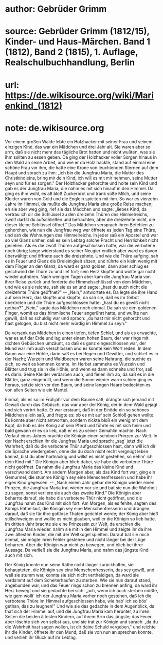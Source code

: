 # author: Gebrüder Grimm
# source: Gebrüder Grimm (1812/15), Kinder- und Haus-Märchen. Band 1 (1812), Band 2 (1815), 1. Auflage, Realschulbuchhandlung, Berlin
# url: https://de.wikisource.org/wiki/Marienkind_(1812)
# note: de.wikisource.org

Vor einem großen Walde lebte ein Holzhacker mit seiner Frau und seinem einzigen Kind, das war ein Mädchen und drei Jahr alt. Sie waren aber so arm, daß sie nicht mehr das tägliche Brot hatten und nicht wußten, was sie ihm sollten zu essen geben. Da ging der Holzhacker voller Sorgen hinaus in den Wald an  seine Arbeit, und wie er da Holz hackte, stand auf einmal eine schöne Frau vor ihm, die hatte eine Krone von leuchtenden Sternen auf dem Haupt und sprach zu ihm: „ich bin die Jungfrau Maria, die Mutter des Christkindleins, bring mir dein Kind, ich will es mit mir nehmen, seine Mutter seyn und für es sorgen." Der Holzhacker gehorchte und holte sein Kind und gab es der Jungfrau Maria, die nahm es mit sich hinauf in den Himmel. Da ging es ihm wohl, es aß bloß Zuckerbrot und trank süße Milch, und seine Kleider waren von Gold und die Englein spielten mit ihm. So war es vierzehn Jahre im Himmel, da mußte die Jungfrau Maria eine große Reise machen; eh sie aber weg ging, rief sie das Mädchen und sagte: „liebes Kind, da vertrau ich dir die Schlüssel zu den dreizehn Thüren des Himmelreichs, zwölf darfst du aufschließen und betrachten, aber die dreizehnte nicht, die dieser kleine Schlüssel öffnet." Das Mädchen versprach ihren Befehlen zu gehorchen, wie nun die Jungfrau weg war öffnete es jeden Tag eine Thüre, und sah die Wohnungen des Himmelreichs. In jeder saß ein Apostel und war so viel Glanz umher, daß es sein Lebtag solche Pracht und Herrlichkeit nicht gesehen. Als es die zwölf Thüren aufgeschlossen hatte, war die verbotene noch übrig; lange widerstand es seiner Neugier endlich aber  ward es davon überwältigt und öffnete auch die dreizehnte. Und wie die Thüre aufging, sah es in Feuer und Glanz die Dreieinigkeit sitzen; und rührte ein klein wenig mit dem Finger an den Glanz, da ward er ganz golden, dann aber schlug es geschwind die Thüre zu und lief fort; sein Herz klopfte und wollte gar nicht wieder aufhören. Nach wenigen Tagen aber kam die Jungfrau Maria von ihrer Reise zurück und forderte die Himmelsschlüssel von dem Mädchen, und wie es sie reichte, sah sie es an und sagte: „hast du auch nicht die dreizehnte Thüre geöffnet?" -- „Nein," antwortete es. Da legte sie ihre Hand auf sein Herz, das klopfte und klopfte, da sah sie, daß es ihr Gebot übertreten und die Thüre aufgeschlossen hatte: „hast du es gewiß nicht gethan?" „Nein," sagte das Mädchen noch einmal. Da sah sie den goldenen Finger, womit es das himmlische Feuer angerührt hatte, und wußte nun gewiß, daß es schuldig war und sprach: „du hast mir nicht gehorcht und hast gelogen, du bist nicht mehr würdig im Himmel zu seyn." 

Da versank das Mädchen in einen tiefen, tiefen Schlaf, und als es erwachte, war es auf der Erde und lag unter einem hohen Baum, der war rings mit dichten Gebüschen umzäunt, so daß es ganz eingeschlossen war, der Mund war ihm auch verschlossen und es konnte kein  Wort reden. In dem Baum war eine Höhle, darin saß es bei Regen und Gewitter, und schlief es in der Nacht; Wurzeln und Waldbeeren waren seine Nahrung, die suchte es sich, so weit es kommen konnte. Im Herbst sammelte es Wurzeln und Blätter und trug sie in die Höhle, und wenn es dann schneite und fror, saß es darin. Seine Kleider verdarben auch, und fielen ihm ab, da saß es in die Blätter, ganz eingehüllt, und wenn die Sonne wieder warm schien ging es heraus, setzte sich vor den Baum, und seine langen Haare bedeckten es von allen Seiten wie ein Mantel. 

Einmal, als es so im Frühjahr vor dem Baume saß, drängte sich jemand mit Gewalt durch das Gebüsch, das war aber der König, der in dem Wald gejagt und sich verirrt hatte. Er war erstaunt, daß in der Einöde ein so schönes Mädchen allein saß, und fragte es: ob es mit auf sein Schloß gehen wollte. Es konnte aber nicht antworten, sondern nickte bloß ein wenig mit dem Kopf, da hob es der König auf sein Pferd und führte es mit sich heim und bald gewann er es so lieb, daß er es zu seiner Gemahlin machte. Nach Verlauf eines Jahres brachte die Königin einen schönen Prinzen zur Welt. In der Nacht erschien ihr die Jungfrau Maria und sprach: „sag' jetzt die Wahrheit, daß du die verbotene Thür aufgeschlossen hast, dann  will ich dir die Sprache wiedergeben, ohne die du doch nicht recht vergnügt leben kannst, bist du aber hartnäckig und willst es nicht gestehen, so nehm' ich dein Kind mit." Die Königin aber blieb dabei, sie habe die verbotene Thüre nicht geöffnet. Da nahm die Jungfrau Maria das kleine Kind und verschwand damit. Am andern Morgen aber, als das Kind fort war, ging ein Gemurmel, die stumme Königin sey eine Menschenfresserin und habe ihr eigen Kind gegessen. -- „Nach einem Jahr gebar die Königin wieder einen Prinzen, die Jungfrau Maria trat wieder vor sie und bat sie nun die Wahrheit zu sagen, sonst verliere sie auch das zweite Kind." Die Königin aber beharrte darauf, sie habe die verbotene Thür nicht geöffnet, und die Jungfrau nahm das Kind mit sich fort. Am Morgen, als es fehlte, sagten des Königs Räthe laut, die Königin sey eine Menschenfresserin und drangen darauf, daß sie für ihre gottlose Thaten gerichtet werde; der König aber hieß stillschweigen und wollte es nicht glauben, weil er die Königin so lieb hatte. Im dritten Jahr brachte sie eine Prinzessin zur Welt, da erschien die Jungfrau Maria wieder, nahm sie mit in den Himmel und zeigte ihr da ihre zwei ältesten Kinder, die mit der Weltkugel spielten. Darauf bat sie noch einmal, sie mögte ihren Fehler gestehen und nicht länger  bei der Lüge beharren. Aber die Königin war nicht zu bewegen, und blieb bei ihrer Aussage. Da verließ sie die Jungfrau Maria, und nahm das jüngste Kind auch mit sich. 

Der König konnte nun seine Räthe nicht länger zurückhalten, sie behaupteten, die Königin sey eine Menschenfresserin, das sey gewiß, und weil sie stumm war, konnte sie sich nicht vertheidigen, da ward sie verdammt auf dem Scheiterhaufen zu sterben. Wie sie nun darauf stand, angebunden war, und das Feuer rings schon zu brennen anfing, da ward ihr Herz bewegt und sie gedachte bei sich: „ach, wenn ich auch sterben müßte, wie gern wollt' ich der Jungfrau Maria vorher noch gestehen, daß ich die verbotene Thüre im Himmel aufgeschlossen habe, wie hab' ich so bös' gethan, das zu leugnen!" Und wie sie das gedachte in dem Augenblick, da that sich der Himmel auf, und die Jungfrau Maria kam herunter, zu ihren Seiten die beiden ältesten Kindern, auf ihrem Arm das jüngste; das Feuer aber löschte sich von selbst aus, und sie trat zur Königin und sprach: „da du die Wahrheit hast sagen wollen, ist dir deine Schuld vergeben," und reichte ihr die Kinder, öffnete ihr den Mund, daß sie von nun an sprechen konnte, und verlieh ihr Glück auf ihr Lebtag. 

